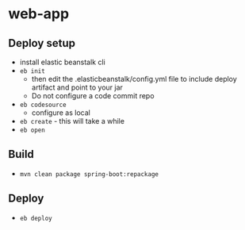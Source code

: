 # web-app

## Deploy setup
- install elastic beanstalk cli
- `eb init` 
  - then edit the .elasticbeanstalk/config.yml file to include deploy artifact and point to your jar
  - Do not configure a code commit repo
- `eb codesource`
  - configure as local
- `eb create` - this will take a while
- `eb open`

## Build 
- `mvn clean package spring-boot:repackage`

## Deploy
- `eb deploy`